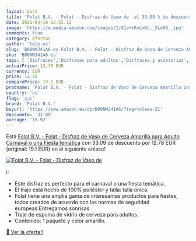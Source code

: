 ```yaml
---
layout: post
title: 'Folat B.V. - Folat - Disfraz de Vaso de  al 33.09 % de descuento'
date: 2021-04-10 12:55:12
image: 'https://m.media-amazon.com/images/I/41a+tRyLm6L._SL400_.jpg'
comments: true
category: ofertas
author: 'tole.es'
slug: 'B00NMJ41A6-es Folat B.V. - Folat - Disfraz de Vaso de Cerveza Amarilla...'
sku: 'B00NMJ41A6-es'
tags: [ 'Disfraces','Disfraces para adultos','Disfraces y accesorios','Juguetes','Juguetes y juegos','cerveza','folat b.v.', ]
actualPrice: 12.78 EUR
currency: EUR
price: 12.78
comparePrice: 19.1 EUR
prodname: 'Folat B.V. - Folat - Disfraz de Vaso de Cerveza Amarilla para Adulto Carnaval o una Fiesta temática'
country: 'es'
flag: '🇪🇸'
brand: 'Folat B.V.'
buyurl: 'https://www.amazon.es/dp/B00NMJ41A6/?tag=tolees-21'
descuento: '33.09'
average: '15.92'
---
```


Está [Folat B.V. - Folat - Disfraz de Vaso de Cerveza Amarilla para Adulto Carnaval o una Fiesta temática](https://www.amazon.es/dp/B00NMJ41A6/?tag=tolees-21) con 33.09 de descuento por 12.78 EUR (original: 19.1 EUR) en el siguiente enlace!

[![Folat B.V. - Folat - Disfraz de Vaso de ](https://m.media-amazon.com/images/I/41a+tRyLm6L._SL400_.jpg)](https://www.amazon.es/dp/B00NMJ41A6/?tag=tolees-21)

ℹ️:

- Este disfraz es perfecto para el carnaval o una fiesta temática.
- El traje está hecho de 100% poliéster y talla: talla única.
- Folat tiene una amplia gama de interesantes productos para fiestas, todos creados de acuerdo con las normas de seguridad europeas.Entregamos sonrisas
- Traje de espuma de vidrio de cerveza para adultos.
- Contenido: 1 paquete y color amarillo.

[🛒 Ver la oferta!!](https://www.amazon.es/dp/B00NMJ41A6/?tag=tolees-21)
